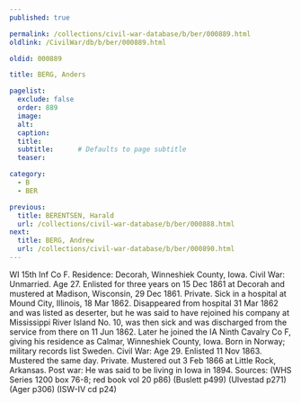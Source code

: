 ```yaml
---
published: true

permalink: /collections/civil-war-database/b/ber/000889.html
oldlink: /CivilWar/db/b/ber/000889.html

oldid: 000889

title: BERG, Anders

pagelist:
  exclude: false
  order: 889
  image: 
  alt:
  caption:
  title:
  subtitle:      # Defaults to page subtitle
  teaser:

category: 
  - B 
  - BER

previous:
  title: BERENTSEN, Harald
  url: /collections/civil-war-database/b/ber/000888.html  
next:
  title: BERG, Andrew
  url: /collections/civil-war-database/b/ber/000890.html   
---
```

WI 15th Inf Co F. Residence: Decorah, Winneshiek County, Iowa. Civil War: Unmarried. Age 27. Enlisted for three years on 15 Dec 1861 at Decorah and mustered at Madison, Wisconsin, 29 Dec 1861. Private. Sick in a hospital at Mound City, Illinois, 18 Mar 1862. Disappeared from hospital 31 Mar 1862 and was listed as deserter, but he was said to have rejoined his company at Mississippi River Island No. 10, was then sick and was discharged from the service from there on 11 Jun 1862. Later he joined the IA Ninth Cavalry Co F, giving his residence as Calmar, Winneshiek County, Iowa. Born in Norway; military records list Sweden. Civil War: Age 29. Enlisted 11 Nov 1863. Mustered the same day. Private. Mustered out 3 Feb 1866 at Little Rock, Arkansas. Post war: He was said to be living in Iowa in 1894. Sources: (WHS Series 1200 box 76-8; red book vol 20 p86) (Buslett p499) (Ulvestad p271) (Ager p306) (ISW-IV cd p24)